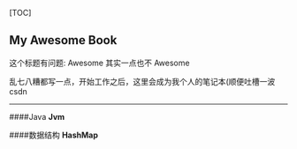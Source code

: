 [TOC]

## My Awesome Book

这个标题有问题: Awesome 其实一点也不 Awesome

乱七八糟都写一点，开始工作之后，这里会成为我个人的笔记本(顺便吐槽一波csdn

---
####Java
 **Jvm**


####数据结构
 **HashMap**


